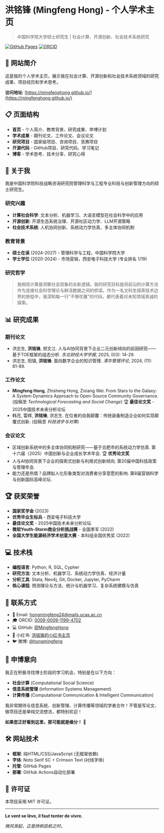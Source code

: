 # 洪铭锋 (Mingfeng Hong) - 个人学术主页

> 中国科学院大学硕士研究生 | 社会计算、开源创新、社会技术系统研究

[![GitHub Pages](https://img.shields.io/badge/GitHub-Pages-blue)](https://mingfenghong.github.io/)
[![ORCID](https://img.shields.io/badge/ORCID-0009--0009--1199--4702-green)](https://orcid.org/0009-0009-1199-4702)

## 🌟 网站简介

这是我的个人学术主页，展示我在社会计算、开源创新和社会技术系统领域的研究成果、项目经历和学术思考。

**访问地址**: [https://mingfenghong.github.io/](https://mingfenghong.github.io/)

## 📋 页面结构

- **首页** - 个人简介、教育背景、研究成果、申博计划
- **学术成果** - 期刊论文、工作论文、会议论文
- **研究项目** - 国家级项目、咨询项目、竞赛项目
- **开源代码** - GitHub项目、研究代码、学习笔记
- **博客** - 学术思考、技术分享、研究心得

## 🎯 关于我

我是中国科学院科技战略咨询研究院管理科学与工程专业科技与创新管理方向的硕士研究生。

### 研究兴趣
- **计算社会科学**: 文本分析、机器学习、大语言模型在社会科学中的应用
- **开源创新**: 开源生态系统治理、开源社区动力学、LLM开源策略
- **社会技术系统**: 人机协同创新、系统动力学仿真、多主体协同机制

### 教育背景
- **硕士在读** (2024-2027) - 管理科学与工程，中国科学院大学
- **学士学位** (2020-2024) - 市场营销，西安电子科技大学 (专业排名 1/19)

### 研究哲学

> 我相信计算是洞察社会现象的全新透镜。我的研究目标是将前沿的计算方法作为连接社会科学理论与鲜活数据之间的桥梁。作为一名文科生探索技术边界的旅程中，我深知每一行"不够优雅"的代码，都代表着对未知领域真诚的探索。

## 📊 研究成果

### 期刊论文
- 洪志生, **洪铭锋**, 郑文江. 人与AI协同背景下企业二元创新倾向的前因研究——基于TOE框架的组态分析. *东北财经大学学报*, 2025, (03): 14-29.
- 洪志生, 阳镇, **洪铭锋**. 面向数字企业的知识管理. *清华管理评论*, 2024, (11): 81-89.

### 工作论文
- **Mingfeng Hong**, Zhisheng Hong, Zixiang Wei. From Stars to the Galaxy: A System Dynamics Approach to Open-Source Community Governance. (投稿至 *Technological Forecasting and Social Change*) 🏆 **最佳论文奖** - 2025中国技术未来分析论坛
- 韩亮, 雷辉, **洪铭锋**, 洪志生. 在位者的自我颠覆：传统装备制造企业如何实现颠覆式创新. (投稿至 *科技进步与对策*)

### 会议论文
- 区域创新系统中的多主体协同机制研究——基于合肥市的系统动力学仿真. 第十六届（2025）中国创新与企业成长学术年会. 🏆 **优秀论文奖**
- 人与AI协同背景下企业的探索式创新与利用式创新倾向. 第20届中国科技政策与管理年会.
- 能力还是热情？品牌拟人化形象类型对消费者分享意愿的影响. 第8届营销科学与创新国际高峰论坛.

## 🏆 获奖荣誉

- **国家奖学金** (2023)
- **优秀毕业生标兵** - 西安电子科技大学
- **最佳论文奖** - 2025中国技术未来分析论坛
- **微软Youth-Storm商业分析挑战赛** - 全国季军 (2022)
- **全国大学生能源经济学术创意大赛** - 本科组全国优秀奖 (2022)

## 💻 技术栈

- **编程语言**: Python, R, SQL, Cypher
- **研究方法**: 文本分析、机器学习、系统动力学仿真、经济计量
- **分析工具**: Stata, Neo4j, Git, Docker, Jupyter, PyCharm
- **核心课程**: 预测理论与方法、统计与机器学习、复杂系统建模与仿真

## 🔗 联系方式

- 📧 Email: [hongmingfeng24@mails.ucas.ac.cn](mailto:hongmingfeng24@mails.ucas.ac.cn)
- 🎓 ORCID: [0009-0009-1199-4702](https://orcid.org/0009-0009-1199-4702)
- 💻 GitHub: [@MingfengHong](https://github.com/MingfengHong)
- 📕 小红书: [洪铭锋的小红书主页](https://www.xiaohongshu.com/user/profile/5f58cb96000000000101ebdc)
- 🐦 微博: [@hongmingfeng](https://weibo.com/hongmingfeng)

## 🎯 申博意向

我正在积极寻找博士阶段的学习机会，特别是在以下方向：
- **社会计算** (Computational Social Science)
- **信息系统管理** (Information Systems Management)
- **计算传播** (Computational Communication & Intelligent Communication)

我非常期待与信息系统、创新管理、计算传播等领域的学者合作！不管是写论文、做项目还是单纯交流想法，都特别欢迎！

**如果您正好看到这里，那可能就是缘分！** 🥰

## 🛠️ 网站技术

- **框架**: 纯HTML/CSS/JavaScript (无框架依赖)
- **字体**: Noto Serif SC + Crimson Text (衬线字体)
- **托管**: GitHub Pages
- **部署**: GitHub Actions自动化部署

## 📄 许可证

本项目采用 MIT 许可证。

---

**Le vent se lève, il faut tenter de vivre.**

*微风渐起，正是扬帆启航之时。*